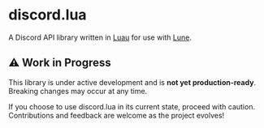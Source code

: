 # discord.lua

A Discord API library written in [Luau](https://luau.org) for use with [Lune](https://lune-org.github.io/docs).

## ⚠️ Work in Progress

This library is under active development and is **not yet production-ready**.
Breaking changes may occur at any time.

If you choose to use discord.lua in its current state, proceed with caution. Contributions and feedback are welcome as the project evolves!